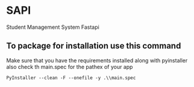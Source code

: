 # SAPI

Student Management System Fastapi

## To package for installation use this command

Make sure that you have the requirements installed along with pyinstaller also check th main.spec for the pathex of your app

```
PyInstaller --clean -F --onefile -y .\\main.spec
```
